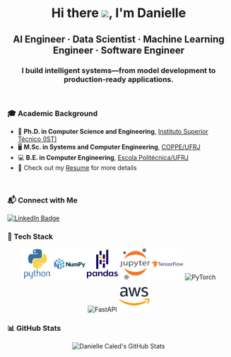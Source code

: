 <h1 align="center">Hi there <img src="https://media.tenor.com/HO7EBVsu04oAAAAj/pikachu-pokemon.gif" width="30px">, I'm Danielle</h1>
<h2 align="center">AI Engineer · Data Scientist · Machine Learning Engineer · Software Engineer</h2>
<h3 align="center">I build intelligent systems—from model development to production-ready applications.</h3>

<br>

### 🎓 Academic Background

- 🧠 **Ph.D. in Computer Science and Engineering**, [Instituto Superior Técnico (IST)](https://tecnico.ulisboa.pt/en/)
- 🖥️ **M.Sc. in Systems and Computer Engineering**, [COPPE/UFRJ](https://www.coppe.ufrj.br/)
- 💻 **B.E. in Computer Engineering**, [Escola Politécnica/UFRJ](https://poli.ufrj.br/graduacao/computacao-e-informacao/)
- 📄 Check out my [Resume](LINK!) for more details

<br>

### 📬 Connect with Me

[![LinkedIn Badge](https://img.shields.io/badge/-Danielle%20Caled-3000cc?style=flat-square&logo=Linkedin&logoColor=white&link=https://www.linkedin.com/in/danielle-caled-8230a325/)](https://www.linkedin.com/in/danielle-caled-8230a325/) 

### 🧰 Tech Stack

<p align="center">
<img src="https://raw.githubusercontent.com/devicons/devicon/master/icons/python/python-original-wordmark.svg" alt="Python" width="70" height="70"/>
<img src="https://raw.githubusercontent.com/devicons/devicon/master/icons/numpy/numpy-original-wordmark.svg" alt="NumPy" width="70" height="70"/>
<img src="https://raw.githubusercontent.com/devicons/devicon/master/icons/pandas/pandas-original-wordmark.svg" alt="Pandas" width="70" height="70"/>
<img src="https://raw.githubusercontent.com/devicons/devicon/master/icons/jupyter/jupyter-original-wordmark.svg" alt="Jupyter" width="70" height="70"/>
<img src="https://raw.githubusercontent.com/devicons/devicon/master/icons/tensorflow/tensorflow-original-wordmark.svg" alt="TensorFlow" width="70" height="70"/>
<img src="https://raw.githubusercontent.com/valohai/ml-logos/master/pytorch.svg" alt="PyTorch" width="70" height="70"/>
<img src="https://cdn.worldvectorlogo.com/logos/fastapi.svg" alt="FastAPI" width="70" height="70"/>
<img src="https://raw.githubusercontent.com/devicons/devicon/master/icons/amazonwebservices/amazonwebservices-original-wordmark.svg" alt="AWS" width="70" height="70"/>
</p>

### 📊 GitHub Stats

<p align="center">
  <img src="https://github-readme-stats.vercel.app/api?username=dcaled&show_icons=true&theme=dracula" alt="Danielle Caled's GitHub Stats" height="180"/>
</p>


<!--
**dcaled/dcaled** is a ✨ _special_ ✨ repository because its `README.md` (this file) appears on your GitHub profile.

Here are some ideas to get you started:

- 🔭 I’m currently working on ...
- 🌱 I’m currently learning ...
- 👯 I’m looking to collaborate on ...
- 🤔 I’m looking for help with ...
- 💬 Ask me about ...
- 📫 How to reach me: ...
- 😄 Pronouns: ...
- ⚡ Fun fact: ...

### 📅 GitHub Contributions

![Danielle's GitHub Contributions](https://github-readme-streak-stats.herokuapp.com/?user=dcaled&theme=dracula)
-->
